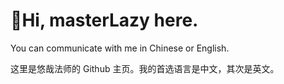 # 👋Hi, masterLazy here.

You can communicate with me in Chinese or English.

 这里是悠哉法师的 Github 主页。我的首选语言是中文，其次是英文。

